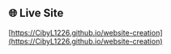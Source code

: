 ## 🌐 Live Site

[https://CibyL1226.github.io/website-creation](https://CibyL1226.github.io/website-creation)
